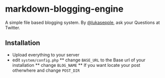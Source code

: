 # markdown-blogging-engine
A simple file based blogging system. By [@lukasepple](http://twitter.com/lukasepple), ask your Questions at Twitter.
## Installation
* Upload everything to your server
* edit `system/config.php`
** change `BASE_URL` to the Base url of your installation
** change `BLOG_NAME`
** If you want locate your post otherwhere and change `POST_DIR`
